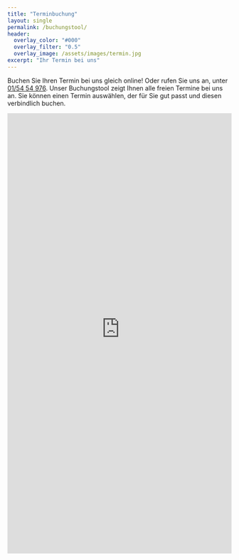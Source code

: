 ```yaml
---
title: "Terminbuchung"
layout: single
permalink: /buchungstool/
header:
  overlay_color: "#000"
  overlay_filter: "0.5"
  overlay_image: /assets/images/termin.jpg
excerpt: "Ihr Termin bei uns"
---
```

Buchen Sie Ihren Termin bei uns gleich online! Oder rufen Sie uns an, unter <a href="tel:+43154 54 976">01/54 54 976</a>.
Unser Buchungstool zeigt Ihnen alle freien Termine bei uns an. Sie können einen Termin auswählen, der für Sie gut passt und diesen verbindlich buchen.
<iframe src="https://bacherplatz.vet-booking.net" width="100%" height="990" style="border:0;" allowfullscreen="" loading="eager" scrolling="no" referrerpolicy="no-referrer-when-downgrade"></iframe>